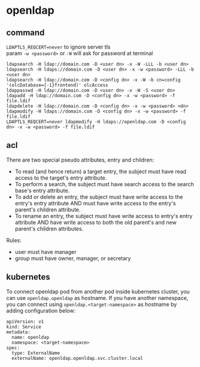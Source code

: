 # openldap

## command

`LDAPTLS_REQCERT=never` to ignore server tls \
param `-w <password>` or `-W` will ask for password at terminal
```
ldapsearch -H ldap://domain.com -D <user dn> -x -W -LLL -b <user dn>
ldapsearch -H ldaps://domain.com -D <user dn> -x -w <password> -LLL -b <user dn>
ldapsearch -H ldap://domain.com -D <config dn> -x -W -b cn=config '(olcDatabase={-1}frontend)' olcAccess
ldappasswd -H ldap://domain.com -D <user dn> -x -W -S <user dn>
ldapadd -H ldap://domain.com -D <config dn> -x -w <password> -f file.ldif
ldapdelete -H ldap://domain.com -D <config dn> -x -w <password> <dn>
ldapmodify -H ldaps://domain.com -D <config dn> -x -w <password> -f file.ldif
LDAPTLS_REQCERT=never ldapmodify -H ldaps://openldap.com -D <config dn> -x -w <password> -f file.ldif
```

## acl

There are two special pseudo attributes, entry and children:
- To read (and hence return) a target entry, the subject must have read access to the target's entry attribute.
- To perform a search, the subject must have search access to the search base's entry attribute.
- To add or delete an entry, the subject must have write access to the entry's entry attribute AND must have write access to the entry's parent's children attribute.
- To rename an entry, the subject must have write access to entry's entry attribute AND have write access to both the old parent's and new parent's children attributes.

Rules:
- user must have manager
- group must have owner, manager, or secretary

## kubernetes

To connect openldap pod from another pod inside kubernetes cluster, you can use `openldap.openldap` as hostname.
If you have another namespace, you can connect using `openldap.<target-namespace>` as hostname by adding configuration below:
```
apiVersion: v1
kind: Service
metadata:
  name: openldap
  namespace: <target-namespace>
spec:
  type: ExternalName
  externalName: openldap.openldap.svc.cluster.local
```
